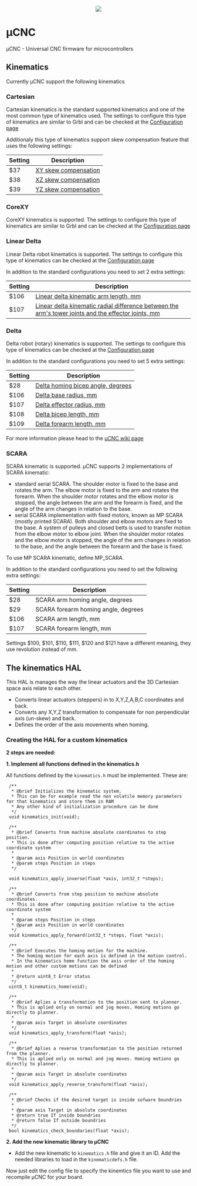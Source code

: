 <p align="center">
<img src="https://github.com/Paciente8159/uCNC/blob/master/docs/logo.png?raw=true">
</p>


# µCNC
µCNC - Universal CNC firmware for microcontrollers

## Kinematics
Currently µCNC support the following kinematics

### Cartesian
Cartesian kinematics is the standard supported kinematics and one of the most common type of kinematics used.
The settings to configure this type of kinematics are similar to Grbl and can be checked at the [Configuration page](https://github.com/Paciente8159/uCNC/wiki/Basic-user-guide#%C2%B5CNC-configurations)

Additionaly this type of kinematics support skew compensation feature that uses the following settings:

| Setting | Description |
| --- | --- |
| $37         | [XY skew compensation](https://github.com/Paciente8159/uCNC/wiki/Basic-user-guide#37-to-39---axis-skew-compensation)     |
| $38         | [XZ skew compensation](https://github.com/Paciente8159/uCNC/wiki/Basic-user-guide#37-to-39---axis-skew-compensation)     |
| $39         | [YZ skew compensation](https://github.com/Paciente8159/uCNC/wiki/Basic-user-guide#37-to-39---axis-skew-compensation)     |

### CoreXY
CoreXY kinematics is supported.
The settings to configure this type of kinematics are similar to Grbl and can be checked at the [Configuration page](https://github.com/Paciente8159/uCNC/wiki/Basic-user-guide#%C2%B5CNC-configurations)

### Linear Delta
Linear Delta robot kinematics is supported.
The settings to configure this type of kinematics can be checked at the [Configuration page](https://github.com/Paciente8159/uCNC/wiki/Basic-user-guide#%C2%B5CNC-configurations)

In addition to the standard configurations you need to set 2 extra settings:

| Setting | Description |
| --- | --- |
| $106        | [Linear delta kinematic arm length, mm](https://github.com/Paciente8159/uCNC/wiki/Basic-user-guide#106---linear-delta-kinematic-arm-length-mm)             |
| $107        | [Linear delta kinematic radial difference between the arm's tower joints and the effector joints, mm](https://github.com/Paciente8159/uCNC/wiki/Basic-user-guide#107---linear-delta-kinematic-radial-difference-between-the-arms-tower-joints-and-the-effector-joints-mm)             |

### Delta
Delta robot (rotary) kinematics is supported.
The settings to configure this type of kinematics can be checked at the [Configuration page](https://github.com/Paciente8159/uCNC/wiki/Basic-user-guide#%C2%B5CNC-configurations)

In addition to the standard configurations you need to set 5 extra settings:

| Setting | Description |
| --- | --- |
| $28        | [Delta homing bicep angle, degrees](https://github.com/Paciente8159/uCNC/wiki/Basic-user-guide#27---delta-homing-biceps-angle-degrees)             |
| $106        | [Delta base radius, mm](https://github.com/Paciente8159/uCNC/wiki/Basic-user-guide#106---delta-base-radius-mm)             |
| $107        | [Delta effector radius, mm](https://github.com/Paciente8159/uCNC/wiki/Basic-user-guide#107---delta-effector-radius-mm)             |
| $108        | [Delta bicep length, mm](https://github.com/Paciente8159/uCNC/wiki/Basic-user-guide#108---delta-bicep-length-mm)             |
| $109        | [Delta forearm length, mm](https://github.com/Paciente8159/uCNC/wiki/Basic-user-guide#109---delta-forearm-length-mm)             |

For more information please head to the [µCNC wiki page](https://github.com/Paciente8159/uCNC/wiki)

### SCARA

SCARA kinematic is supported. µCNC supports 2 implementations of SCARA kinematic:
* standard serial SCARA. The shoulder motor is fixed to the base and rotates
  the arm. The elbow motor is fixed to the arm and rotates the forearm. When the
	shoulder motor rotates and the elbow motor is stopped, the angle between the
	arm and the forearm is fixed, and the angle of the arm changes in relation
	to the base.
* serial SCARA implementation with fixed motors, known as MP SCARA (mostly
  printed SCARA). Both shoulder and  elbow motors are fixed to the base. A
	system of pulleys and closed belts is used to transfer motion from the elbow
	motor to elbow joint. When the shoulder motor rotates and the elbow motor is
	stopped, the angle of the arm changes in relation	to the base, and the angle
	between the forearm and the base is fixed.

To use MP SCARA kinematic, define MP_SCARA.

In addition to the standard configurations you need to set the following extra settings:

| Setting | Description |
| --- | --- |
| $28        | SCARA arm homing angle, degrees
| $29        | SCARA forearm homing angle, degrees
| $106       | SCARA arm length, mm
| $107       | SCARA forearm length, mm

Settings $100, $101, $110, $111, $120 and $121 have a different meaning, they
use revolution instead of mm.


## The kinematics HAL
This HAL is manages the way the linear actuators and the 3D Cartesian space axis relate to each other. 
   * Converts linear actuators (steppers) in to X,Y,Z,A,B,C coordinates and back.
   * Converts any X,Y,Z transformation to compensate for non perpendicular axis (un-skew) and back.
   * Defines the order of the axis movements when homing.

### Creating the HAL for a custom kinematics
   **2 steps are needed:**

   **1. Implement all functions defined in the kinematics.h**

   All functions defined by the ```kinematics.h``` must be implemented. These are: 

   ```
    /**
	 * @brief Initializes the kinematic system.
	 * This can be for example read the non volatile memory parameters for that kinematics and store them in RAM
     * Any other kind of initialization procedure can be done
	 */
   	void kinematics_init(void);

	/**
	 * @brief Converts from machine absolute coordinates to step position.
	 * This is done after computing position relative to the active coordinate system
	 *
	 * @param axis Position in world coordinates
	 * @param steps Position in steps
	 */

	void kinematics_apply_inverse(float *axis, int32_t *steps);

	/**
	 * @brief Converts from step position to machine absolute coordinates.
	 * This is done after computing position relative to the active coordinate system
	 *
	 * @param steps Position in steps
	 * @param axis Position in world coordinates
	 */
	void kinematics_apply_forward(int32_t *steps, float *axis);

	/**
	 * @brief Executes the homing motion for the machine.
	 * The homing motion for each axis is defined in the motion control.
	 * In the kinematics home function the axis order of the homing motion and other custom motions can be defined
	 *
	 * @return uint8_t Error status
	 */
	uint8_t kinematics_home(void);

	/**
	 * @brief Aplies a transformation to the position sent to planner.
	 * This is aplied only on normal and jog moves. Homing motions go directly to planner.
	 *
	 * @param axis Target in absolute coordinates
	 */
	void kinematics_apply_transform(float *axis);

	/**
	 * @brief Aplies a reverse transformation to the position returned from the planner.
	 * This is aplied only on normal and jog moves. Homing motions go directly to planner.
	 *
	 * @param axis Target in absolute coordinates
	 */
	void kinematics_apply_reverse_transform(float *axis);

	/**
	 * @brief Checks if the desired target is inside sofware boundries
	 *
	 * @param axis Target in absolute coordinates
	 * @return true If inside boundries
	 * @return false If outside boundries
	 */
	bool kinematics_check_boundaries(float *axis);

   ```

**2. Add the new kinematic library to µCNC**

   * Add the new kinematic to `kinematics.h` file and give it an ID. Add the needed libraries to load in the `kinematicdefs.h` file. 

Now just edit the config file to specify the kinemtics file you want to use and recompile µCNC for your board.
